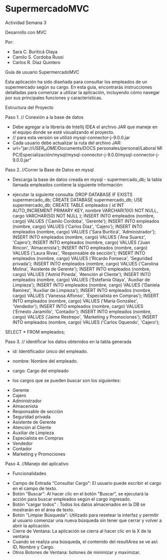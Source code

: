 # SupermercadoMVC
 Actividad Semana 3

 Desarrollo con MVC

 Por: 
* Sara C. Buriticá Olaya  
* Camilo S. Cordoba Russi
* Carlos R.  Díaz Quintero

Guía de usuario SupermercadoMVC

Esta aplicación ha sido diseñada para consultar los empleados de un supermercado según su cargo. 
En esta guía, encontrarás instrucciones detalladas para comenzar a utilizar la aplicación, incluyendo cómo navegar por sus principales funciones y características.


Estructura del Proyecto

Paso 1. // Conexión a la base de datos

- Debe agregar a la librería de Intellij IDEA el archivo JAR que maneje en el equipo donde se esté visualizando el proyecto.
- // para esta versión se utilizó mysql-connector-j-9.0.0.jar
- Cada usuario debe actualizar la ruta del archivo JAR: 
- url="jar://$USER_HOME$/Documents/DOCS personales/personal/Laboral MI PC/Especialización/mysql/mysql-connector-j-9.0.0/mysql-connector-j-9.0.0.jar"

Paso 2. //Correr la Base de Datos en mysql

- Descarga la base de datos creada en mysql -  supermercado_db; la tabla llamada empleados contiene la siguiente información:

- ejecutar la siguiente consulta: 
DROP DATABASE IF EXISTS supermercado_db;
CREATE DATABASE supermercado_db;
USE supermercado_db;
CREATE TABLE empleados (
id INT AUTO_INCREMENT PRIMARY KEY,
nombre VARCHAR(100) NOT NULL,
cargo VARCHAR(50) NOT NULL
);
INSERT INTO empleados (nombre, cargo) VALUES ('Camilo Cordoba', 'Gerente');
INSERT INTO empleados (nombre, cargo) VALUES ('Carlos Díaz', 'Cajero');
INSERT INTO empleados (nombre, cargo) VALUES ('Sara Buriticá', 'Administrador');
INSERT INTO empleados (nombre, cargo) VALUES ('Ana Suarez', 'Cajero');
INSERT INTO empleados (nombre, cargo) VALUES ('Juan Rincon', 'Almacenista');
INSERT INTO empleados (nombre, cargo) VALUES ('Laura Rivas', 'Responsable de sección');
INSERT INTO empleados (nombre, cargo) VALUES ('Ricardo Fonseca', 'Seguridad privada');
INSERT INTO empleados (nombre, cargo) VALUES ('Carolina Molina', 'Asistente de Gerente');
INSERT INTO empleados (nombre, cargo) VALUES ('Astrid Pineda', 'Atención al Cliente');
INSERT INTO empleados (nombre, cargo) VALUES ('Estefanía Olaya', 'Auxiliar de Limpieza');
INSERT INTO empleados (nombre, cargo) VALUES ('Daniela Ramírez', 'Auxiliar de Limpieza');
INSERT INTO empleados (nombre, cargo) VALUES ('Vanessa Alfonso', 'Especialista en Compras');
INSERT INTO empleados (nombre, cargo) VALUES ('María González', 'Vendedor');
INSERT INTO empleados (nombre, cargo) VALUES ('Ernesto Jaramillo', 'Contador');
INSERT INTO empleados (nombre, cargo) VALUES ('Jaime Restrepo', 'Marketing y Promociones');
INSERT INTO empleados (nombre, cargo) VALUES ('Carlos Oquendo', 'Cajero');

SELECT * FROM empleados;

Paso 3. // identificar los datos obtenidos en la tabla generada

* id: Identificador único del empleado.
* nombre: Nombre del empleado.
* cargo: Cargo del empleado 

* los cargos que se pueden buscar son los siguientes: 
- Gerente
- Cajero
- Administrador
- Almacenista
- Responsable de sección
- Seguridad privada
- Asistente de Gerente
- Atención al Cliente
- Auxiliar de Limpieza
- Especialista en Compras
- Vendedor
- Contador
- Marketing y Promociones



Paso 4. //Manejo del aplicativo
- Funcionalidades
* Campo de Entrada "Consultar Cargo": El usuario puede escribir el cargo en el campo de texto.
* Botón "Buscar": Al hacer clic en el botón "Buscar", se ejecutará la acción para buscar empleados según el cargo ingresado.
* Botón "cargar todos" : Todos los datos almacenados en la DB se mostrarán en el área de texto. 
* Botón "Limpiar Búsqueda":  Utilizado para resetear la interfaz y permitir al usuario comenzar una nueva búsqueda sin tener que cerrar y volver a abrir la aplicación.
* Cierre de Ventana: La aplicación se cierra al hacer clic en la X de la ventana
* Cuando se realiza una búsqueda, el contenido del resultArea se ve así: ID, Nombre y Cargo. 
* Otros Botones de Ventana:  botones de minimizar y maximizar.

